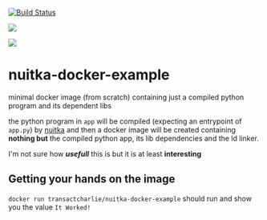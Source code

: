 [![Build Status](https://travis-ci.org/TransactCharlie/nuitka-docker-example.svg?branch=master)](https://travis-ci.org/TransactCharlie/nuitka-docker-example)

[![](https://images.microbadger.com/badges/image/transactcharlie/nuitka-docker-example.svg)](https://microbadger.com/images/transactcharlie/nuitka-docker-example "Get your own image badge on microbadger.com")

[![](https://images.microbadger.com/badges/version/transactcharlie/nuitka-docker-example.svg)](https://microbadger.com/images/transactcharlie/nuitka-docker-example "Get your own version badge on microbadger.com")


# nuitka-docker-example
minimal docker image (from scratch) containing just a compiled python program and its dependent libs

the python program in `app` will be compiled (expecting an entrypoint of `app.py`) by [nuitka](http://nuitka.net/) and then a docker image will be created containing **nothing but** the compiled python app, its lib dependencies and the ld linker.

I'm not sure how ***usefull*** this is but it is at least **interesting**

## Getting your hands on the image
`docker run transactcharlie/nuitka-docker-example` should run and show you the value `It Worked!`
